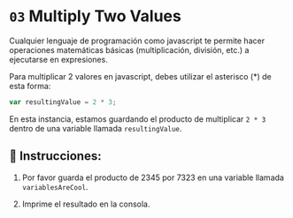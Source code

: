 # `03` Multiply Two Values

Cualquier lenguaje de programación como javascript te permite hacer operaciones matemáticas básicas (multiplicación, división, etc.) a ejecutarse en expresiones.

Para multiplicar 2 valores en javascript, debes utilizar el asterisco (*) de esta forma:

```js
var resultingValue = 2 * 3;
```

En esta instancia, estamos guardando el producto de multiplicar `2 * 3` dentro de una variable llamada `resultingValue`.

## 📝  Instrucciones:

1. Por favor guarda el producto de 2345 por 7323 en una variable llamada `variablesAreCool`.

2. Imprime el resultado en la consola.
